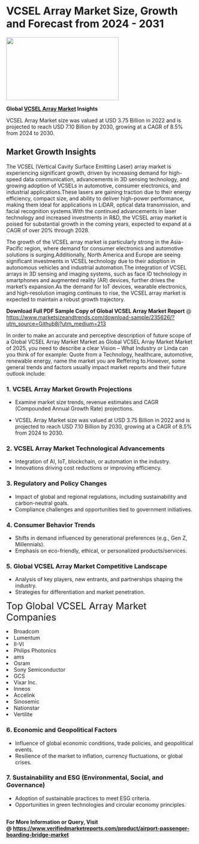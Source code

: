 <H1>VCSEL Array Market Size, Growth and Forecast from 2024 - 2031</H1><img class="aligncenter size-medium wp-image-584254" src="https://thirdeyenews.in/wp-content/uploads/2024/09/Global-Market-Research-300x168.jpeg" alt="" width="300" height="168" /><p><strong>Global&nbsp;<a href="https://www.marketsizeandtrends.com/download-sample/235626/?utm_source=Github8j?utm_medium=213">VCSEL Array Market</a> Insights</strong></p><p>VCSEL Array Market size was valued at USD 3.75 Billion in 2022 and is projected to reach USD 7.10 Billion by 2030, growing at a CAGR of 8.5% from 2024 to 2030.</p><p><h2>Market Growth Insights</h2> <p>The VCSEL (Vertical Cavity Surface Emitting Laser) array market is experiencing significant growth, driven by increasing demand for high-speed data communication, advancements in 3D sensing technology, and growing adoption of VCSELs in automotive, consumer electronics, and industrial applications.These lasers are gaining traction due to their energy efficiency, compact size, and ability to deliver high-power performance, making them ideal for applications in LiDAR, optical data transmission, and facial recognition systems.With the continued advancements in laser technology and increased investments in R&D, the VCSEL array market is poised for substantial growth in the coming years, expected to expand at a CAGR of over 20% through 2028.</p> <p>The growth of the VCSEL array market is particularly strong in the Asia-Pacific region, where demand for consumer electronics and automotive solutions is surging.Additionally, North America and Europe are seeing significant investments in VCSEL technology due to their adoption in autonomous vehicles and industrial automation.The integration of VCSEL arrays in 3D sensing and imaging systems, such as face ID technology in smartphones and augmented reality (AR) devices, further drives the market’s expansion.As the demand for IoT devices, wearable electronics, and high-resolution imaging continues to rise, the VCSEL array market is expected to maintain a robust growth trajectory.</p> <p><span class=""><strong>Download Full PDF Sample Copy of Global VCSEL Array Market Report</strong> @ <a href="https://www.marketsizeandtrends.com/download-sample/235626/?utm_source=Github8j?utm_medium=213" target="_blank">https://www.marketsizeandtrends.com/download-sample/235626/?utm_source=Github8j?utm_medium=213</a></span></p><p>In order to make an accurate and perceptive description of future scope of a Global&nbsp;VCSEL Array Market Market as Global&nbsp;VCSEL Array Market Market of 2025, you need to describe a clear Vision &ndash; What Industry or Linda can you think of for example: Quote from a Technology, healthcare, automotive, renewable energy, name the market you are Reffering to.However, some general trends and factors usually impact market reports and their future outlook include:</p><h3>1.&nbsp;<strong>VCSEL Array Market Growth Projections</strong></h3><ul><li>Examine market size trends, revenue estimates and CAGR (Compounded Annual Growth Rate) projections.</li><li><p>VCSEL Array Market size was valued at USD 3.75 Billion in 2022 and is projected to reach USD 7.10 Billion by 2030, growing at a CAGR of 8.5% from 2024 to 2030.</p></li></ul><h3>2.&nbsp;<strong>VCSEL Array Market Technological Advancements</strong></h3><ul><li>Integration of AI, IoT, blockchain, or automation in the industry.</li><li>Innovations driving cost reductions or improving efficiency.</li></ul><h3>3.&nbsp;<strong>Regulatory and Policy Changes</strong></h3><ul><li>Impact of global and regional regulations, including sustainability and carbon-neutral goals.</li><li>Compliance challenges and opportunities tied to government initiatives.</li></ul><h3>4.&nbsp;<strong>Consumer Behavior Trends</strong></h3><ul><li>Shifts in demand influenced by generational preferences (e.g., Gen Z, Millennials).</li><li>Emphasis on eco-friendly, ethical, or personalized products/services.</li></ul><h3>5.&nbsp;<strong>Global VCSEL Array Market Competitive Landscape</strong></h3><ul><li>Analysis of key players, new entrants, and partnerships shaping the industry.</li><li>Strategies for differentiation and market penetration.</li></ul><p data-pm-slice="1 1 []"><span style="color: inherit; font-family: inherit; font-size: 25px;">Top Global VCSEL Array Market Companies</span></p><div class="" data-test-id=""><p><li>Broadcom</li><li> Lumentum</li><li> II-VI</li><li> Philips Photonics</li><li> ams</li><li> Osram</li><li> Sony Semiconductor</li><li> GCS</li><li> Vixar Inc.</li><li> Inneos</li><li> Accelink</li><li> Sinosemic</li><li> Nationstar</li><li> Vertilite</li></p></div><h3>6.&nbsp;<strong>Economic and Geopolitical Factors</strong></h3><ul><li>Influence of global economic conditions, trade policies, and geopolitical events.</li><li>Resilience of the market to inflation, currency fluctuations, or global crises.</li></ul><h3>7.&nbsp;<strong>Sustainability and ESG (Environmental, Social, and Governance)</strong></h3><ul><li>Adoption of sustainable practices to meet ESG criteria.</li><li>Opportunities in green technologies and circular economy principles.</li></ul><h2><strong style="font-size: 14px;">For More Information or Query, Visit @&nbsp;</strong><a style="background-color: #ffffff; font-size: 14px;" href="https://www.marketsizeandtrends.com/report/vcsel-array-market/" target="_blank">https://www.verifiedmarketreports.com/product/airport-passenger-boarding-bridge-market</a></h2>